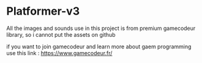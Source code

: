 # Platformer-v3

All the images and sounds use in this project is from premium gamecodeur library, so i cannot put the assets on github

if you want to join gamecodeur and learn more about gaem programming use this link : https://www.gamecodeur.fr/
